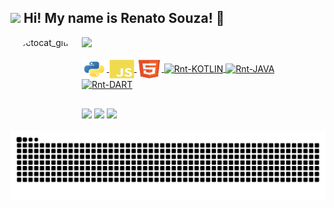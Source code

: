 ## <img src="https://raw.githubusercontent.com/alexnaiman/alexnaiman/master/resources/welcomeglitch.gif" width="50px" /> Hi! My name is Renato Souza! 👋 

<div align="left">
  <a href="https://github.com/Renatohsouza">
   
  <img align="left" alt="octocat_github" height="150" style="border-radius:100px;" src="https://octodex.github.com/images/baracktocat.jpg">
  
<img height="150em" src="https://github-readme-stats.vercel.app/api?username=Renatohsouza&show_icons=true&theme=dracula&include_all_commits=true&count_private=true"/>
  
</div>

<div style="display: inline_block"><br>
   <img align="center" alt="Rnt-Python" height="30" width="40" src="https://raw.githubusercontent.com/devicons/devicon/master/icons/python/python-original.svg">
  <img align="center" alt="Rnt-Js" height="30" width="40" src="https://raw.githubusercontent.com/devicons/devicon/master/icons/javascript/javascript-plain.svg">
  <img align="center" alt="Rnt-HTML" height="30" width="40" src="https://raw.githubusercontent.com/devicons/devicon/master/icons/html5/html5-original.svg">
  <img align="center" alt="Rnt-KOTLIN" height="30" width="40" src="https://cdn.jsdelivr.net/gh/devicons/devicon/icons/kotlin/kotlin-original.svg">
  <img align="center" alt="Rnt-JAVA" height="30" width="40" src="https://cdn.jsdelivr.net/gh/devicons/devicon/icons/java/java-original.svg" >
  <img align="center" alt="Rnt-DART" height="30" width="40" src="https://cdn.jsdelivr.net/gh/devicons/devicon/icons/dart/dart-original.svg" />
           
 
</div>

##
 
<div> 
  <a href = "mailto:renato.hsantos@hotmail.com"><img src="https://img.shields.io/badge/Microsoft_Outlook-0078D4?style=for-the-badge&logo=microsoft-outlook&logoColor=white" target="_blank"></a>
  <a href="https://www.instagram.com/renato_hsantos" target="_blank"><img src="https://img.shields.io/badge/-Instagram-%23E4405F?style=for-the-badge&logo=instagram&logoColor=white" target="_blank"></a>
  <a href="https://www.linkedin.com/in/renato-souza-bb4aaa1b5/" target="_blank"><img src="https://img.shields.io/badge/-LinkedIn-%230077B5?style=for-the-badge&logo=linkedin&logoColor=white" target="_blank"></a>
  
  ![Snake animation](https://github.com/Renatohsouza/Renatohsouza/blob/output/github-contribution-grid-snake.svg)
